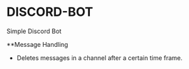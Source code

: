 # DISCORD-BOT
Simple Discord Bot

**Message Handling 

- Deletes messages in a channel after a certain time frame.
